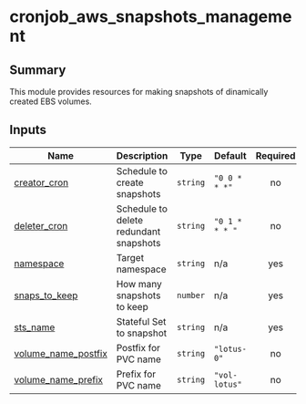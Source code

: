 # cronjob_aws_snapshots_management

## Summary

This module provides resources for making snapshots of dinamically created EBS volumes.

## Inputs

| Name | Description | Type | Default | Required |
|------|-------------|------|---------|:--------:|
| <a name="input_creator_cron"></a> [creator\_cron](#input\_creator\_cron) | Schedule to create snapshots | `string` | `"0 0 * * *"` | no |
| <a name="input_deleter_cron"></a> [deleter\_cron](#input\_deleter\_cron) | Schedule to delete redundant snapshots | `string` | `"0 1 * * * "` | no |
| <a name="input_namespace"></a> [namespace](#input\_namespace) | Target namespace | `string` | n/a | yes |
| <a name="input_snaps_to_keep"></a> [snaps\_to\_keep](#input\_snaps\_to\_keep) | How many snapshots to keep | `number` | n/a | yes |
| <a name="input_sts_name"></a> [sts\_name](#input\_sts\_name) | Stateful Set to snapshot | `string` | n/a | yes |
| <a name="input_volume_name_postfix"></a> [volume\_name\_postfix](#input\_volume\_name\_postfix) | Postfix for PVC name | `string` | `"lotus-0"` | no |
| <a name="input_volume_name_prefix"></a> [volume\_name\_prefix](#input\_volume\_name\_prefix) | Prefix for PVC name | `string` | `"vol-lotus"` | no |